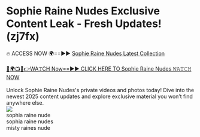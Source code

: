 # Sophie Raine Nudes Exclusive Content Leak - Fresh Updates! (zj7fx)

🔥 ACCESS NOW 🌍==►► <a href="https://tinyurl.com/2mz8nhtm" rel="nofollow">Sophie Raine Nudes Latest Collection</a>
<br><br>
[🔴🌍📺📱👉WA𝚃CH Now==►► CLICK HERE TO Sophie Raine Nudes 𝚆𝙰𝚃𝙲𝙷 NOW](https://tinyurl.com/2mz8nhtm)
<br><br>
Unlock Sophie Raine Nudes's private videos and photos today! Dive into the newest 2025 content updates and explore exclusive material you won’t find anywhere else.
<br>
<a href="https://tinyurl.com/2mz8nhtm" rel="nofollow" data-target="animated-image.originalLink"><img src="https://camo.githubusercontent.com/8a4f000d20f83aca3bf7ec5f350d767afa0574a8a352519fd8cfa583a6f93a33/68747470733a2f2f692e696d6775722e636f6d2f644a486b345a712e676966" data-canonical-src="https://i.imgur.com/dJHk4Zq.gif" style="max-width: 100%; display: inline-block;" data-target="animated-image.originalImage"></a>
<br>
sophia raine nude<br>
sophia raine nudes<br>
misty raines nude